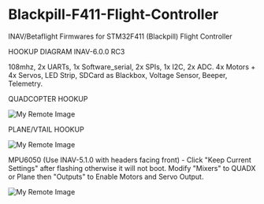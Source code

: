 # Blackpill-F411-Flight-Controller
INAV/Betaflight Firmwares for STM32F411 (Blackpill) Flight Controller

HOOKUP DIAGRAM INAV-6.0.0 RC3

108mhz, 2x UARTs, 1x Software_serial, 2x SPIs, 1x I2C, 2x ADC. 4x Motors + 4x Servos, LED Strip, SDCard as Blackbox, Voltage Sensor, Beeper, Telemetry.

QUADCOPTER HOOKUP

![My Remote Image](https://github.com/EonClaw/DIY-Flight-Controller-STM32F411CEU6/blob/main/images/blackpill-fc-pinout-LARGE-rev2-QUADa.png?dl=0)

PLANE/VTAIL HOOKUP

![My Remote Image](https://github.com/EonClaw/STM32F411-Blackpill-INAV-FixedWing/blob/main/blackpill-fc-pinout-LARGE-rev3-FixedWing.png?dl=0)

MPU6050 (Use INAV-5.1.0 with headers facing front) - Click "Keep Current Settings" after flashing otherwise it will not boot. Modify "Mixers" to QUADX or Plane then "Outputs" to Enable Motors and Servo Output.

![My Remote Image](https://github.com/EonClaw/DIY-Flight-Controller-STM32F411CEU6/blob/main/images/keepcurrentsettings.png?dl=0)
